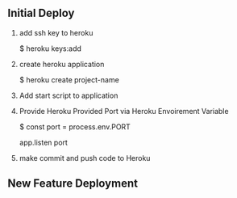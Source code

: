 ## Initial Deploy
1. add ssh key to heroku

    $ heroku keys:add

1. create heroku application

    $ heroku create project-name

1. Add start script to application

1. Provide Heroku Provided Port via Heroku Envoirement Variable

    $ const port = process.env.PORT

    app.listen port

1. make commit and push code to Heroku


## New Feature Deployment
